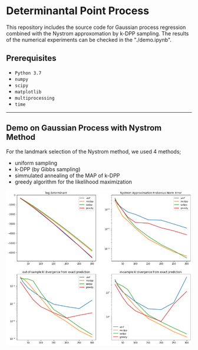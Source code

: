 # Determinantal Point Process

This repository includes the source code for Gaussian process regression combined with the Nystrom approxomation by k-DPP sampling. The results of the numerical experiments can be checked in the "./demo.ipynb".

## Prerequisites
* `Python 3.7`
* `numpy`
* `scipy`
* `matplotlib`
* `multiprocessing`
* `time`

---

## Demo on Gaussian Process with Nystrom Method

For the landmark selection of the Nystrom method, we used 4 methods;
* uniform sampling
* k-DPP (by Gibbs sampling)
* simmulated annealing of the MAP of k-DPP
* greedy algorithm for the likelihood maximization

![](fig/summary.png)
